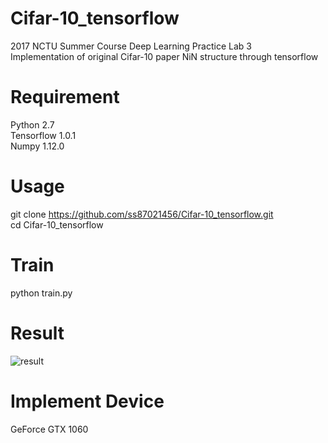 # Cifar-10_tensorflow
2017 NCTU Summer Course Deep Learning Practice Lab 3  
Implementation of original Cifar-10 paper NiN structure through tensorflow

# Requirement
Python	2.7  
Tensorflow	1.0.1  
Numpy	1.12.0

# Usage
git clone https://github.com/ss87021456/Cifar-10_tensorflow.git  
cd Cifar-10_tensorflow

# Train
python train.py

# Result
![result](https://user-images.githubusercontent.com/27846145/28507981-9f10617c-7069-11e7-921d-ea9c2cb219f9.jpg)


# Implement Device 
GeForce GTX 1060
